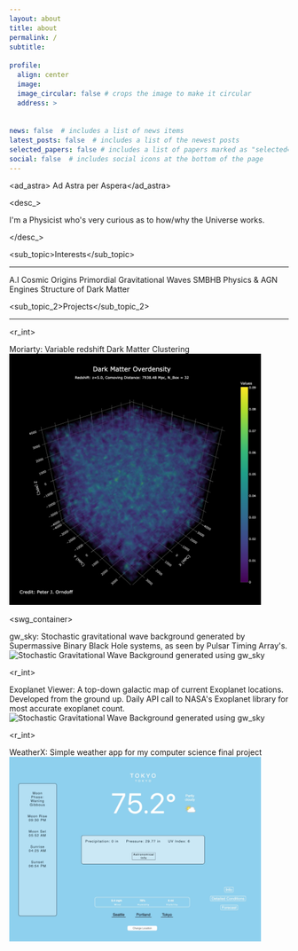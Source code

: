 ```yaml
---
layout: about
title: about
permalink: /
subtitle:

profile:
  align: center
  image:
  image_circular: false # crops the image to make it circular
  address: >
    

news: false  # includes a list of news items
latest_posts: false  # includes a list of the newest posts
selected_papers: false # includes a list of papers marked as "selected={true}"
social: false  # includes social icons at the bottom of the page
---
```

<ad_astra> Ad Astra per Aspera</ad_astra>

<desc_> <p> I'm a Physicist who's very curious as to how/why the Universe works. </p> </desc_>

<sub_topic>Interests</sub_topic>
<hr>
<r_int>A.I</r_int>
<r_int>Cosmic Origins</r_int>
<r_int>Primordial Gravitational Waves</r_int>
<r_int>SMBHB Physics &amp; AGN Engines</r_int>
<r_int>Structure of Dark Matter</r_int>


<sub_topic_2>Projects</sub_topic_2>
<hr>


<r_int>  <p> Moriarty: Variable redshift Dark Matter Clustering
  <img src="assets\img\dmo.png" alt="Stochastic Gravitational Wave Background generated using gw_sky" width="90%" height="90%">

<swg_container>
  <p> gw_sky:  Stochastic gravitational wave background generated by Supermassive Binary Black Hole systems, as seen by Pulsar Timing Array's.
  <img src="assets/gif/gwb.gif" alt="Stochastic Gravitational Wave Background generated using gw_sky" width="90%" height="90%">
</swg_container>

<r_int>  <p> Exoplanet Viewer: A top-down galactic map of current Exoplanet locations. Developed from the ground up. Daily API call to NASA's Exoplanet library for most accurate exoplanet count.
  <img src="assets\img\mwm.png" alt="Stochastic Gravitational Wave Background generated using gw_sky" width="90%" height="90%">

<r_int>  <p> WeatherX: Simple weather app for my computer science final project 
  <img src="assets\img\wa.png" alt="Stochastic Gravitational Wave Background generated using gw_sky" width="90%" height="90%">
